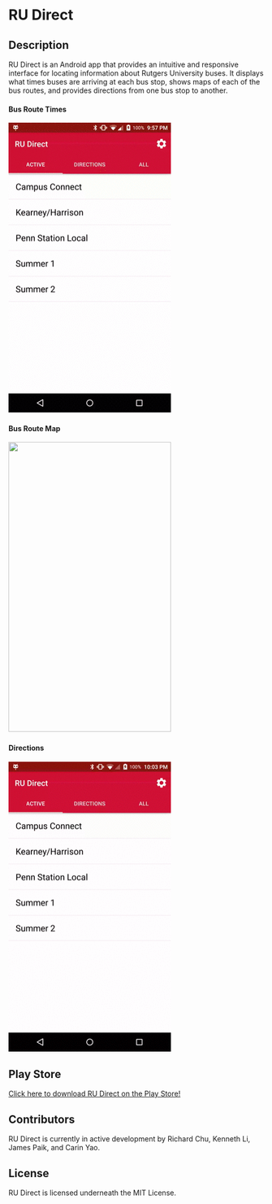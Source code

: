 # RU Direct

## Description
RU Direct is an Android app that provides an intuitive and responsive interface for locating information about Rutgers University buses. It displays what times buses are arriving at each bus stop, shows maps of each of the bus routes, and provides directions from one bus stop to another.

#### Bus Route Times
<img src="https://raw.githubusercontent.com/churichard/ru-direct/master/images/route_times.gif" width="320px" height="570px">

#### Bus Route Map
<img src="https://raw.githubusercontent.com/churichard/ru-direct/master/images/route_map.gif" width="320px" height="570px">

#### Directions
<img src="https://raw.githubusercontent.com/churichard/ru-direct/master/images/directions.gif" width="320px" height="570px">

## Play Store
[Click here to download RU Direct on the Play Store!](https://play.google.com/store/apps/details?id=org.rudirect.android)

## Contributors
RU Direct is currently in active development by Richard Chu, Kenneth Li, James Paik, and Carin Yao.

## License
RU Direct is licensed underneath the MIT License.